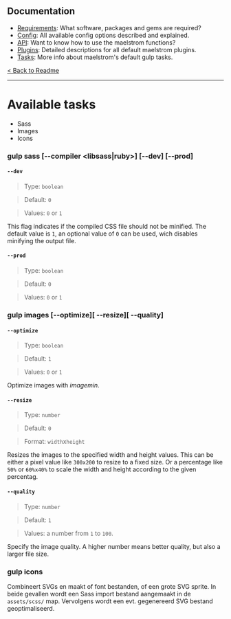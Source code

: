 ## Documentation
- [Requirements][docs-requirements]: What software, packages and gems are required?
- [Config][docs-config]: All available config options described and explained.
- [API][docs-api]: Want to know how to use the maelstrom functions?
- [Plugins][docs-plugins]: Detailed descriptions for all default maelstrom plugins.
- [Tasks][docs-tasks]: More info about maelstrom's default gulp tasks.

[< Back to Readme](../README.md)

--------------------------------------------------------------------------------


# Available tasks
- Sass
- Images
- Icons


### gulp sass [--compiler <libsass|ruby>] [--dev] [--prod]

#### `--dev`
> Type: `boolean`

> Default: `0`

> Values: `0` or `1`

This flag indicates if the compiled CSS file should not be minified. The default value is `1`, an optional value of `0` can be used, wich disables minifying the output file.

#### `--prod`
> Type: `boolean`

> Default: `0`

> Values: `0` or `1`


### gulp images [--optimize][ --resize][ --quality]
#### `--optimize`
> Type: `boolean`

> Default: `1`

> Values: `0` or `1`

Optimize images with _imagemin_.

#### `--resize`
> Type: `number`

> Default: `0`

> Format: `width`x`height`

Resizes the images to the specified width and height values. This can be either a pixel value like `300x200` to resize to a fixed size. Or a percentage like `50%` or `60%x40%` to scale the width and height according to the given percentag.

#### `--quality`
> Type: `number`

> Default: `1`

> Values: a number from `1` to `100`.

Specify the image quality. A higher number means better quality, but also a larger file size.


### gulp icons
Combineert SVGs en maakt of font bestanden, of een grote SVG sprite. In beide gevallen wordt een Sass import bestand aangemaakt in de `assets/scss/` map. Vervolgens wordt een evt. gegenereerd SVG bestand geoptimaliseerd.

[docs-requirements]: requirements.md
[docs-config]: config.md
[docs-api]: api.md
[docs-plugins]: plugins.md
[docs-tasks]: tasks.md
